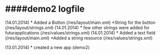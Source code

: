 ####demo2 logfile
====================


(14.01.2014) * Added a Button (/res/layout/main.xml)
                *String for the button (/res/layout/strings.xml)
(14.01.2014) * few other strings were added for futurapplications (/res/values/strings.xml)
(14.01.2014) * Added a text field (/res/layout/main.xml)
                *Added a string resource (/res/values/strings.xml)


(13.01.2014) * created a new app (demo2)
